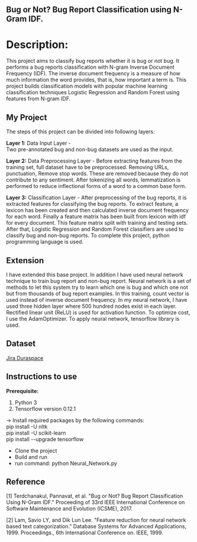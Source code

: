 ## Bug or Not? Bug Report Classification using N-Gram IDF.

# Description: 
This project aims to classify bug reports whether it is bug or not bug. It performs a bug reports classification with N-gram Inverse Document Frequency (IDF). The inverse document frequency is a measure of how much information the word provides, that is, how important a term is. This project builds classification models with popular machine learning classification techniques Logistic Regression and Random Forest using features from N-gram IDF.

## My Project
The steps of this project can be divided into following layers:

**Layer 1:** Data Input Layer -  
Two pre-annotated bug and non-bug datasets are used as the input.

**Layer 2:** Data Preprocessing Layer - 
Before extracting features from the training set, full dataset have to be preprocessed. Removing URLs, punctuation, Remove stop words. These are removed because they do not contribute to any sentiment. After tokenizing all words, lemmatization is performed to reduce inflectional forms of a word to a common base form.

**Layer 3:** Classification Layer - 
After preprocessing of the bug reports, it is extracted features for classifying the bug reports. To extract feature, a lexicon has been created and then calculated inverse document frequency for each word. Finally a feature matrix has been built from lexicon with idf for every document. This feature matrix split with training and testing sets. After that, Logistic Regression and Random Forest classifiers are used to classify bug and non-bug reports. To complete this project, python programming language is used.

## Extension
I have extended this base project. In addition I have used neural network technique to train bug report and non-bug report. Neural network is a set of methods to let this system try to learn which one is bug and which one not but from thousands of bug report examples. In this training, count vector is used instead of inverse document frequency. In my neural network, I have used three hidden layer where 500 hundred nodes exist in each layer. Rectified linear unit (ReLU) is used for activation function. To optimize cost, I use the AdamOptimizer. To apply neural network, tensorflow library is used.

## Dataset

[Jira Duraspace](https://jira.duraspace.org/browse/DS-2732?jql=project%20%3D%20DS%20AND%20resolution%20%3D%20Unresolved%20ORDER%20BY%20priority%20DESC)

## Instructions to use
**Prerequisite:** 
1. Python 3
2. Tensorflow version 0.12.1 

-> Install required packages by the following commands: <br />
pip install -U nltk <br />
pip install -U scikit-learn <br />
pip install --upgrade tensorflow <br />

* Clone the project
* Build and run 
* run command: python Neural_Network.py

## Reference
[1] Terdchanakul, Pannavat, et al. "Bug or Not? Bug Report Classification Using N-Gram   IDF." Proceeding of 33rd IEEE International Conference on Software Maintenance and Evolution (ICSME), 2017.

[2] Lam, Savio LY, and Dik Lun Lee. "Feature reduction for neural network based text categorization." Database Systems for Advanced Applications, 1999. Proceedings., 6th International Conference on. IEEE, 1999.


